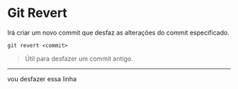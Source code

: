 # Git Revert
Irá criar um novo commit que desfaz as alterações do commit especificado.
```
git revert <commit>
```
> Útil para desfazer um commit antigo.

---
vou desfazer essa linha